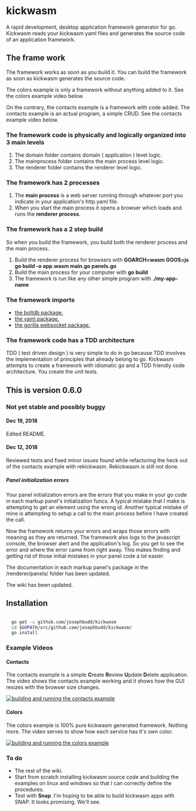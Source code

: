 # kickwasm

A rapid development, desktop application framework generator for go. Kickwasm reads your kickwasm yaml files and generates the source code of an application framework.

## The frame work

The framework works as soon as you build it. You can build the framework as soon as kickwasm generates the source code.

The colors example is only a framework without anything added to it. See the colors example video below.

On the contrary, the contacts example is a framework with code added. The contacts example is an actual program, a simple CRUD. See the contacts example video below.

### The framework code is physically and logically organized into 3 main levels

1. The domain folder contains domain ( application ) level logic.
1. The mainprocess folder contains the main process level logic.
1. The renderer folder contains the renderer level logic.

### The framework has 2 processes

1. The **main process** is a web server running through whatever port you indicate in your application's http.yaml file.
1. When you start the main process it opens a browser which loads and runs the **renderer process**.

### The framework has a 2 step build

So when you build the framework, you build both the renderer process and the main process.

1. Build the renderer process for browsers with **GOARCH=wasm GOOS=js go build -o app.wasm main.go panels.go**
1. Build the main process for your computer with **go build**
1. The framework is run like any other simple program with **./my-app-name**

### The framework imports

* [the boltdb package.](https://github.com/boltdb/bolt)
* [the yaml package.](https://gopkg.in/yaml.v2)
* [the gorilla websocket package.](https://github.com/gorilla/websocket)

### The framework code has a TDD architecture

TDD ( test driven design ) is very simple to do in go because TDD involves the implementation of principles that already belong to go. Kickwasm attempts to create a framework with idiomatic go and a TDD friendly code architecture. You create the unit tests.

## This is version 0.6.0

### Not yet stable and possibly buggy

#### Dec 19, 2018

Edited README.

#### Dec 12, 2018

Reviewed tests and fixed minor issues found while refactoring the heck out of the contacts example with rekickwasm. Rekickwasm is still not done.

##### Panel initialization errors

Your panel initialization errors are the errors that you make in your go code in each markup panel's initialization funcs. A typical mistake that I make is attempting to get an element using the wrong id. Another typical mistake of mine is attempting to setup a call to the main process before I have created the call.

Now the framework returns your errors and wraps those errors with meaning as they are returned. The framework also logs to the javascript console, the browser alert and the application's log. So you get to see the error and where the error came from right away. This makes finding and getting rid of those initial mistakes in your panel code a lot easier.

The documentation in each markup panel's package in the /renderer/panels/ folder has been updated.

The wiki has been updated.

## Installation

``` bash

  go get -u github.com/josephbudd/kickwasm
  cd $GOPATH/src/github.com/josephbudd/kickwasm/
  go install

```

### Example Videos

#### Contacts

The contacts example is a simple **C**reate **R**eview **U**pdate **D**elete application. The video shows the contacts example working and it shows how the GUI resizes with the browser size changes.

[![building and running the contacts example](https://i.vimeocdn.com/video/744492275_640.webp)](https://vimeo.com/305091300)

#### Colors

The colors example is 100% pure kickwasm generated framework. Nothing more. The video serves to show how each service has it's own color.

[![building and running the colors example](https://i.vimeocdn.com/video/744492343_640.webp)](https://vimeo.com/305091395)

### To do

* The rest of the wiki.
* Start from scratch installing kickwasm source code and building the examples on linux and windows so that I can correctly define the procedures.
* Test with **Snap**. I'm hoping to be able to build kickwasm apps with SNAP. It looks promising. We'll see.
